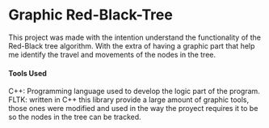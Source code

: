 # Graphic Red-Black-Tree

This project was made with the intention understand the functionality of the Red-Black tree algorithm. 
With the extra of having a graphic part that help me identify the travel and movements of the nodes in the tree.

#### Tools Used
C++: Programming language used to develop the logic part of the program.
FLTK: written in C++ this library provide a large amount of graphic tools, those ones were modified and used in the way the proyect requires it to be so the nodes in the tree can be tracked.
